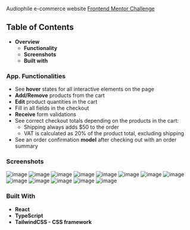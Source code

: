 Audiophile e-commerce website [Frontend Mentor Challenge](https://www.frontendmentor.io/challenges/audiophile-ecommerce-website-C8cuSd_wx)
## Table of Contents
* <strong>Overview</strong>
    * <strong>Functionality</strong>
    * <strong>Screenshots</strong>
    * <strong>Built with</strong>
### App. Functionalities
* See <strong>hover</strong> states for all interactive elements on the page
* <strong>Add/Remove</strong> products from the cart
* <strong>Edit</strong> product quantities in the cart
* Fill in all fields in the checkout
* <strong>Receive</strong> form validations
* See correct checkout totals depending on the products in the cart:
  * Shipping always adds $50 to the order
  * VAT is calculated as 20% of the product total, excluding shipping
* See an order confirmation <strong>model</strong> after checking out with an order summary
### Screenshots
![image](https://user-images.githubusercontent.com/89903354/210155284-68dc2267-40a7-44cd-94bd-d7c05de46bc6.png)
![image](https://user-images.githubusercontent.com/89903354/210155122-93cc6b3e-2f2d-4cb2-b6d9-2e390b6b3ba5.png)
![image](https://user-images.githubusercontent.com/89903354/210155114-16765fe4-fb7a-4fcd-b850-898c90febce3.png)
![image](https://user-images.githubusercontent.com/89903354/210155120-66bc6958-cece-4809-9e27-816d98b1051c.png)
![image](https://user-images.githubusercontent.com/89903354/210155154-c90589bf-82bf-4bec-882d-59b7ee419bc0.png)
![image](https://user-images.githubusercontent.com/89903354/210155163-b24b42ba-5858-4910-a502-09c38f3cbd0d.png)
![image](https://user-images.githubusercontent.com/89903354/210155298-6e04f9f0-43c4-4b27-b889-dbd63b1b1bb8.png)
![image](https://user-images.githubusercontent.com/89903354/210155178-ff41cdab-bb2c-4eff-9ba2-3a236f082cb7.png)
![image](https://user-images.githubusercontent.com/89903354/210155185-7cb86d77-b6b4-47a7-84c5-c1890b422a05.png)
![image](https://user-images.githubusercontent.com/89903354/210155192-74524b70-9da4-46bd-b32a-7af6206f24b3.png)
![image](https://user-images.githubusercontent.com/89903354/210155211-4b7918cf-d770-40ae-9b77-9c3f89a0d6d1.png)
![image](https://user-images.githubusercontent.com/89903354/210155218-d895f39c-6e16-4d46-913c-e79dbbbc9170.png)
![image](https://user-images.githubusercontent.com/89903354/210155243-2ca37b45-b37a-493e-8705-e8c1e54a333b.png)
### Built With
* <strong>React</strong>
* <strong>TypeScript</strong>
* <strong>TailwindCSS - CSS framework</strong>


